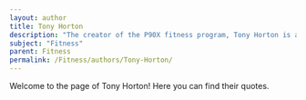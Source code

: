 ```yaml
---
layout: author
title: Tony Horton
description: "The creator of the P90X fitness program, Tony Horton is a fitness trainer and motivational speaker known for his high-energy workouts and his focus on achieving a fit lifestyle through varied exercise."
subject: "Fitness"
parent: Fitness
permalink: /Fitness/authors/Tony-Horton/
---
```


Welcome to the page of Tony Horton! Here you can find their quotes.
